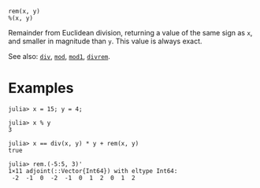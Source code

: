 ```
rem(x, y)
%(x, y)
```

Remainder from Euclidean division, returning a value of the same sign as `x`, and smaller in magnitude than `y`. This value is always exact.

See also: [`div`](@ref), [`mod`](@ref), [`mod1`](@ref), [`divrem`](@ref).

# Examples

```jldoctest
julia> x = 15; y = 4;

julia> x % y
3

julia> x == div(x, y) * y + rem(x, y)
true

julia> rem.(-5:5, 3)'
1×11 adjoint(::Vector{Int64}) with eltype Int64:
 -2  -1  0  -2  -1  0  1  2  0  1  2
```
